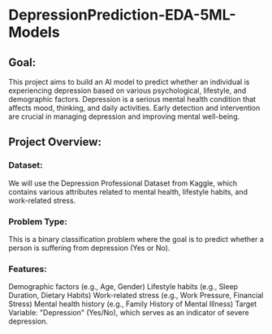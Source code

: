# DepressionPrediction-EDA-5ML-Models
## Goal:
This project aims to build an AI model to predict whether an individual is experiencing depression based on various psychological, lifestyle, and demographic factors. Depression is a serious mental health condition that affects mood, thinking, and daily activities. Early detection and intervention are crucial in managing depression and improving mental well-being.

## Project Overview:

### Dataset:
We will use the Depression Professional Dataset from Kaggle, which contains various attributes related to mental health, lifestyle habits, and work-related stress.

### Problem Type:
This is a binary classification problem where the goal is to predict whether a person is suffering from depression (Yes or No).

### Features:
Demographic factors (e.g., Age, Gender)
Lifestyle habits (e.g., Sleep Duration, Dietary Habits)
Work-related stress (e.g., Work Pressure, Financial Stress)
Mental health history (e.g., Family History of Mental Illness)
Target Variable: "Depression" (Yes/No), which serves as an indicator of severe depression.
